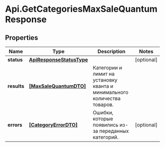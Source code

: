 # Api.GetCategoriesMaxSaleQuantumResponse

## Properties

Name | Type | Description | Notes
------------ | ------------- | ------------- | -------------
**status** | [**ApiResponseStatusType**](ApiResponseStatusType.md) |  | [optional] 
**results** | [**[MaxSaleQuantumDTO]**](MaxSaleQuantumDTO.md) | Категории и лимит на установку кванта и минимального количества товаров. | 
**errors** | [**[CategoryErrorDTO]**](CategoryErrorDTO.md) | Ошибки, которые появились из-за переданных категорий. | [optional] 



